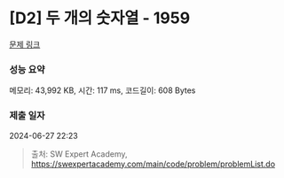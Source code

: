 # [D2] 두 개의 숫자열 - 1959 

[문제 링크](https://swexpertacademy.com/main/code/problem/problemDetail.do?contestProbId=AV5PpoFaAS4DFAUq) 

### 성능 요약

메모리: 43,992 KB, 시간: 117 ms, 코드길이: 608 Bytes

### 제출 일자

2024-06-27 22:23



> 출처: SW Expert Academy, https://swexpertacademy.com/main/code/problem/problemList.do